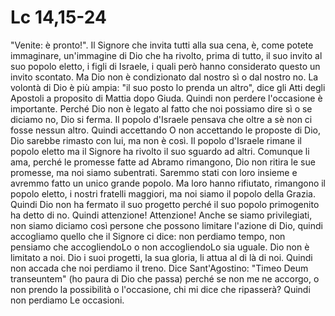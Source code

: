 Lc 14,15-24
===========

"Venite: è pronto!". Il Signore che invita tutti alla sua cena, è, come potete
immaginare, un'immagine di Dio che ha rivolto, prima di tutto, il suo invito al
suo popolo eletto, i figli di Israele, i quali però hanno considerato questo un
invito scontato. Ma Dio non è condizionato dal nostro sì o dal nostro no. La
volontà di Dio è più ampia: "il suo posto lo prenda un altro", dice gli Atti
degli Apostoli a proposito di Mattia dopo Giuda. Quindi non perdere l'occasione
è importante. Perché Dio non è legato al fatto che noi possiamo dire sì o se
diciamo no, Dio si ferma. Il popolo d'Israele pensava che oltre a sè non ci
fosse nessun altro. Quindi accettando O non accettando le proposte di Dio, Dio
sarebbe rimasto con lui, ma non è così. Il popolo d'Israele rimane il popolo
eletto ma il Signore ha rivolto il suo sguardo ad altri. Comunque li ama, perché
le promesse fatte ad Abramo rimangono, Dio non ritira le sue promesse, ma noi
siamo subentrati. Saremmo stati con loro insieme e avremmo fatto un unico grande
popolo. Ma loro hanno rifiutato, rimangono il popolo eletto, i nostri fratelli
maggiori, ma noi siamo il popolo della Grazia. Quindi Dio non ha fermato il suo
progetto perché il suo popolo primogenito ha detto di no. Quindi attenzione!
Attenzione! Anche se siamo privilegiati, non siamo diciamo così persone che
possono limitare l'azione di Dio, quindi accogliamo quello che il Signore ci
dice: non perdiamo tempo, non pensiamo che accogliendoLo o non accogliendoLo sia
uguale. Dio non è limitato a noi. Dio i suoi progetti, la sua gloria, li attua
al di là di noi. Quindi non accada che noi perdiamo il treno. Dice
Sant'Agostino: "Timeo Deum transeuntem" (ho paura di Dio che passa) perché se
non me ne accorgo, o non prendo la possibilità o l'occasione, chi mi dice che
ripasserà? Quindi non perdiamo Le occasioni.
